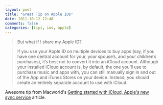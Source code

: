 ```yaml
---
layout: post
title: "Great Tip on Apple IDs"
date: 2011-10-12 12:48
comments: false
categories: [tips, ios, apple]
---
```


>But what if I share my Apple ID?

>If you use your Apple ID on multiple devices to buy apps (say, if you have one central account for your, your spouse’s, and your children’s purchases), it’s best not to convert it into an iCloud account. Although your installed iCloud account is, by default, the one you’ll use to purchase music and apps with, you can still manually sign in and out of the App and iTunes Stores on your device. Instead, you should create an entirely separate account to use with iCloud. 

Awesome tip from Macworld's [Getting started with iCloud, Apple's new sync service](http://www.macworld.com/article/162963/2011/10/meet_icloud_apples_new_sync_service.html) article.
